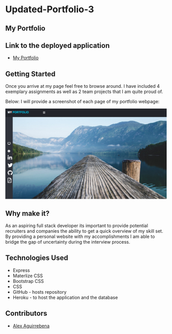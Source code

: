 # Updated-Portfolio-3

## My Portfolio

## Link to the deployed application
-   [My Portfolio](https://stark-mesa-29665.herokuapp.com/)
## Getting Started 
Once you arrive at my page feel free to browse around. 
I have included 4 exemplary assignments as well 
as 2 team projects that I am quite proud of.

Below: I will provide a screenshot of each page of my portfolio webpage:

![](public/assets/images/Portfoliopicforreadme2.png)

## Why make it?
As an aspiring full stack developer its important to provide potential recruiters and companies the ability to get a quick overview of my skill set. By providing a personal website with my accomplishments I am able to bridge the gap of uncertainty during the interview process.

## Technologies Used
- Express
- Materlize CSS
- Bootstrap CSS
- CSS
- GitHub - hosts repository
- Heroku - to host the application and the database
## Contributors
- [Alex Aguirrebena](https://github.com/Anotherarod)

